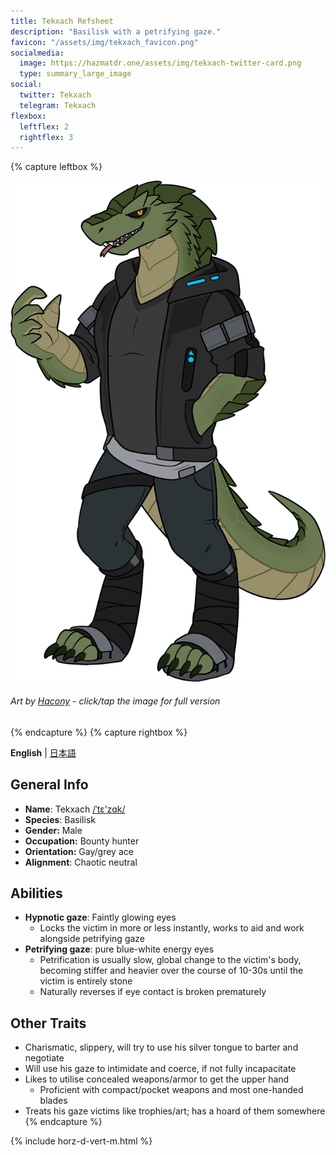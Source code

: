 ```yaml
---
title: Tekxach Refsheet
description: "Basilisk with a petrifying gaze."
favicon: "/assets/img/tekxach_favicon.png"
socialmedia:
  image: https://hazmatdr.one/assets/img/tekxach-twitter-card.png
  type: summary_large_image
social:
  twitter: Tekxach
  telegram: Tekxach
flexbox:
  leftflex: 2
  rightflex: 3
---
```


{% capture leftbox %}

[![Refsheet Image](/assets/img/2021JulyTekxach2.png)](/assets/img/2021JulyTekxach2.png)
###### Art by [Hacony](https://www.furaffinity.net/user/qundium) - <span class="desktop-only">click</span><span class="raw-only">/</span><span class="mobile-only">tap</span> the image for full version

{% endcapture %}
{% capture rightbox %}

**English** | [日本語](https://hazmatdr.one/tekxach/jp/)
## General Info
- **Name**: Tekxach [/ˈtɛʼzɑk/](http://ipa-reader.xyz/?text=%CB%88t%C9%9B%CA%BCz%C9%91k&voice=Brian)
- **Species**: Basilisk
- **Gender:** Male
- **Occupation:** Bounty hunter
- **Orientation:** Gay/grey ace
- **Alignment**: Chaotic neutral

## Abilities
* **Hypnotic gaze**: Faintly glowing eyes
  * Locks the victim in more or less instantly, works to aid and work alongside petrifying gaze
* **Petrifying gaze**: pure blue-white energy eyes
  * Petrification is usually slow, global change to the victim's body, becoming stiffer and heavier over the course of 10-30s until the victim is entirely stone
  * Naturally reverses if eye contact is broken prematurely

## Other Traits
* Charismatic, slippery, will try to use his silver tongue to barter and negotiate
* Will use his gaze to intimidate and coerce, if not fully incapacitate
* Likes to utilise concealed weapons/armor to get the upper hand
  * Proficient with compact/pocket weapons and most one-handed blades
* Treats his gaze victims like trophies/art; has a hoard of them somewhere
{% endcapture %}

<!-- Turns capture groups into a flex box. Must come after capture groups. -->
{% include horz-d-vert-m.html %}
